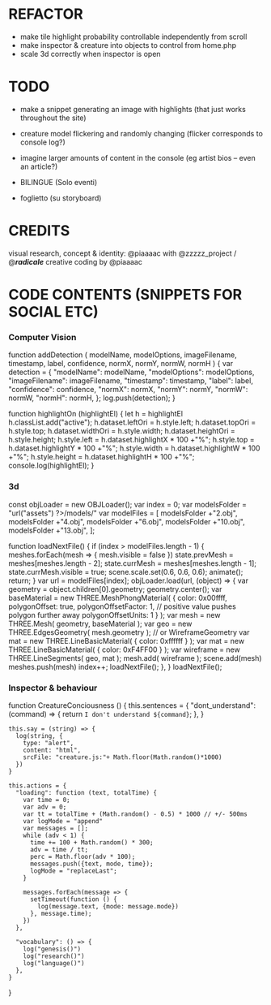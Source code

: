 
# REFACTOR

- make tile highlight probability controllable independently from scroll
- make inspector & creature into objects to control from home.php
- scale 3d correctly when inspector is open




# TODO

- make a snippet generating an image with highlights 
    (that just works throughout the site)

- creature model flickering and randomly changing 
    (flicker corresponds to console log?)

- imagine larger amounts of content in the console
    (eg artist bios – even an article?)

- BILINGUE (Solo eventi)

- foglietto (su storyboard)




# CREDITS

visual research, concept & identity: @piaaaac with @zzzzz_project / @___radicale___
creative coding by @piaaaac


# CODE CONTENTS (SNIPPETS FOR SOCIAL ETC)

  ### Computer Vision 

  function addDetection (
    modelName, 
    modelOptions, 
    imageFilename, 
    timestamp, 
    label, 
    confidence, 
    normX, 
    normY, 
    normW, 
    normH
  ) {
    var detection = {
      "modelName": modelName,
      "modelOptions": modelOptions,
      "imageFilename": imageFilename,
      "timestamp": timestamp,
      "label": label,
      "confidence": confidence,
      "normX": normX,
      "normY": normY,
      "normW": normW,
      "normH": normH,
    };
    log.push(detection);
  }

  function highlightOn (highlightEl) {
    let h = highlightEl
    h.classList.add("active");
    h.dataset.leftOri = h.style.left;
    h.dataset.topOri = h.style.top;
    h.dataset.widthOri = h.style.width;
    h.dataset.heightOri = h.style.height;
    h.style.left = h.dataset.highlightX * 100 +"%";
    h.style.top = h.dataset.highlightY * 100 +"%";
    h.style.width = h.dataset.highlightW * 100 +"%";
    h.style.height = h.dataset.highlightH * 100 +"%";
    console.log(highlightEl);
  }

  ### 3d

  const objLoader = new OBJLoader();
  var index = 0;
  var modelsFolder = "<?= $kirby->url("assets") ?>/models/"
  var modelFiles = [
    modelsFolder +"2.obj",
    modelsFolder +"4.obj", 
    modelsFolder +"6.obj", 
    modelsFolder +"10.obj", 
    modelsFolder +"13.obj", 
  ];

  function loadNextFile() {
    if (index > modelFiles.length - 1) {
      meshes.forEach(mesh => {
        mesh.visible = false
      })
      state.prevMesh = meshes[meshes.length - 2];
      state.currMesh = meshes[meshes.length - 1];
      state.currMesh.visible = true;
      scene.scale.set(0.6, 0.6, 0.6);
      animate();
      return;
    }
    var url = modelFiles[index];
    objLoader.load(url, (object) => {
      var geometry = object.children[0].geometry;
      geometry.center();
      var baseMaterial = new THREE.MeshPhongMaterial( {
          color: 0x00ffff,
          polygonOffset: true,
          polygonOffsetFactor: 1, // positive value pushes polygon further away
          polygonOffsetUnits: 1
      } );
      var mesh = new THREE.Mesh( geometry, baseMaterial );
      var geo = new THREE.EdgesGeometry( mesh.geometry ); // or WireframeGeometry
      var mat = new THREE.LineBasicMaterial( { color: 0xffffff } );
      var mat = new THREE.LineBasicMaterial( { color: 0xF4FF00 } );
      var wireframe = new THREE.LineSegments( geo, mat );
      mesh.add( wireframe );
      scene.add(mesh)
      meshes.push(mesh)
      index++;
      loadNextFile();
    },
  }
  loadNextFile();

  ### Inspector & behaviour

  function CreatureConciousness () {
    this.sentences = {
      "dont_understand": (command) => {
        return `I don't understand ${command}`;
      },
    }

    this.say = (string) => {
      log(string, {
        type: "alert",
        content: "html",
        srcFile: "creature.js:"+ Math.floor(Math.random()*1000)
      })
    }

    this.actions = {
      "loading": function (text, totalTime) {
        var time = 0;
        var adv = 0;
        var tt = totalTime + (Math.random() - 0.5) * 1000 // +/- 500ms
        var logMode = "append"
        var messages = [];
        while (adv < 1) {
          time += 100 + Math.random() * 300;
          adv = time / tt;
          perc = Math.floor(adv * 100);
          messages.push({text, mode, time});
          logMode = "replaceLast";
        }

        messages.forEach(message => {
          setTimeout(function () {
            log(message.text, {mode: message.mode})
          }, message.time);
        })
      },

      "vocabulary": () => {
        log("genesis()")
        log("research()")
        log("language()")
      },
    }
  }
